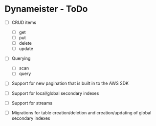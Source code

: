 # Dynameister - ToDo

- [ ] CRUD items
  - [ ] get
  - [ ] put
  - [ ] delete
  - [ ] update
- [ ] Querying
  - [ ] scan
  - [ ] query
- [ ] Support for new pagination that is built in to the AWS SDK
- [ ] Support for local/global secondary indexes
- [ ] Support for streams
- [ ] Migrations for table creation/deletion and creation/updating of global secondary indexes

